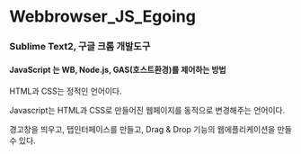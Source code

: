 # Webbrowser_JS_Egoing
### Sublime Text2, 구글 크롬 개발도구 
 #### JavaScript 는 WB, Node.js, GAS(호스트환경)를 제어하는 방법
 
  
HTML과 CSS는 정적인 언어이다.

Javascript는 HTML과 CSS로 만들어진 웹페이지를 동적으로 변경해주는 언어이다. 

경고창을 띄우고, 탭인터페이스를 만들고, Drag & Drop 기능의 웹에플리케이션을 만들수 있다. 
